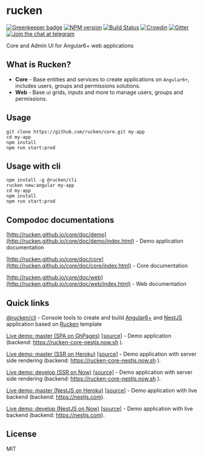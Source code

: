 # rucken

[![Greenkeeper badge](https://badges.greenkeeper.io/rucken/core.svg)](https://greenkeeper.io/)
[![NPM version][npm-image]][npm-url]
[![Build Status][travis-image]][travis-url]
[![Crowdin](https://d322cqt584bo4o.cloudfront.net/rucken-core/localized.svg)](https://crowdin.com/project/rucken-core)
[![Gitter][gitter-image]][gitter-url]
[![Join the chat at telegram][telegram-image]][telegram-url]

Core and Admin UI for Angular6+ web applications

## What is Rucken?

- **Core** - Base entities and services to create applications on `Angular6+`, includes users, groups and permissions solutions.
- **Web** - Base ui grids, inputs and more to manage users, groups and permissions.

## Usage
```
git clone https://github.com/rucken/core.git my-app
cd my-app
npm install
npm run start:prod
```

## Usage with cli
```
npm install -g @rucken/cli
rucken new:angular my-app
cd my-app
npm install
npm run start:prod
```

## Compodoc documentations

[http://rucken.github.io/core/doc/demo](http://rucken.github.io/core/doc/demo/index.html) - Demo application documentation

[http://rucken.github.io/core/doc/core](http://rucken.github.io/core/doc/core/index.html) - Core documentation 

[http://rucken.github.io/core/doc/web](http://rucken.github.io/core/doc/web/index.html) - Web documentation 


## Quick links

[@rucken/cli](https://github.com/rucken/cli) - Console tools to create and build [Angular6+](https://angular.io/) and [NestJS](https://nestjs.com/) application based on [Rucken](https://github.com/rucken) template

[Live demo: master (SPA on GhPages)](https://rucken.github.io/core) [[source]](https://github.com/rucken/core) - Demo application (backend: https://rucken-core-nestjs.now.sh ).

[Live demo: master (SSR on Heroku)](https://rucken.herokuapp.com) [[source]](https://github.com/rucken/core) - Demo application with server side rendering (backend: https://rucken-core-nestjs.now.sh ).

[Live demo: develop (SSR on Now)](https://rucken.now.sh ) [[source]](https://github.com/rucken/core) - Demo application with server side rendering (backend: https://rucken-core-nestjs.now.sh ).

[Live demo: master (NestJS on Heroku)](https://rucken-core-nestjs.herokuapp.com) [[source]](https://github.com/rucken/core-nestjs) - Demo application with live backend (backend: https://nestjs.com).

[Live demo: develop (NestJS on Now)](https://rucken-core-nestjs.now.sh) [[source]](https://github.com/rucken/core-nestjs) - Demo application with live backend (backend: https://nestjs.com).


## License

MIT

[travis-image]: https://travis-ci.org/rucken/core.svg?branch=master
[travis-url]: https://travis-ci.org/rucken/core
[gitter-image]: https://img.shields.io/gitter/room/rucken/core.js.svg
[gitter-url]: https://gitter.im/rucken/core
[npm-image]: https://badge.fury.io/js/%40rucken%2Fweb.svg
[npm-url]: https://npmjs.org/package/@rucken/web
[dependencies-image]: https://david-dm.org/rucken/core/status.svg
[dependencies-url]: https://david-dm.org/rucken/core
[telegram-image]: https://img.shields.io/badge/chat-telegram-blue.svg?maxAge=2592000
[telegram-url]: https://t.me/rucken
